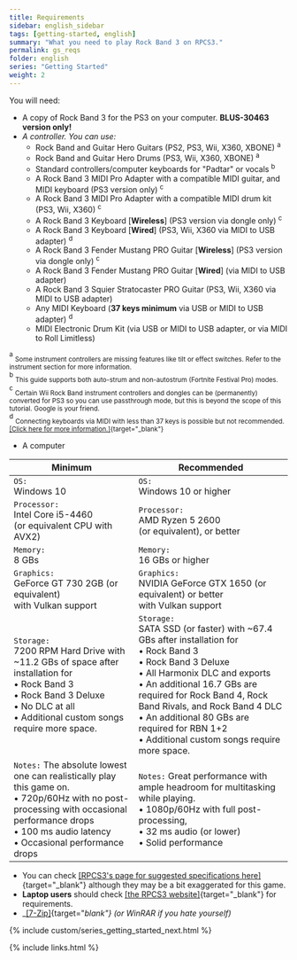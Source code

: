```yaml
---
title: Requirements
sidebar: english_sidebar
tags: [getting-started, english]
summary: "What you need to play Rock Band 3 on RPCS3."
permalink: gs_reqs
folder: english
series: "Getting Started"
weight: 2
---
```


You will need:
* A copy of Rock Band 3 for the PS3 on your computer. **BLUS-30463 version only!** 
* _A controller. You can use:_
	* Rock Band and Guitar Hero Guitars (PS2, PS3, Wii, X360, XBONE) <sup>a
	* Rock Band and Guitar Hero Drums (PS3, Wii, X360, XBONE) <sup>a
	* Standard controllers/computer keyboards for "Padtar" or vocals <sup>b
	* A Rock Band 3 MIDI Pro Adapter with a compatible MIDI guitar, and MIDI keyboard (PS3 version only) <sup>c
	* A Rock Band 3 MIDI Pro Adapter with a compatible MIDI drum kit (PS3, Wii, X360) <sup>c
	* A Rock Band 3 Keyboard \[**Wireless**\] (PS3 version via dongle only) <sup>c
	* A Rock Band 3 Keyboard \[**Wired**\] (PS3, Wii, X360 via MIDI to USB adapter) <sup>d
	* A Rock Band 3 Fender Mustang PRO Guitar \[**Wireless**\] (PS3 version via dongle only) <sup>c
	* A Rock Band 3 Fender Mustang PRO Guitar \[**Wired**\] (via MIDI to USB adapter)
	* A Rock Band 3 Squier Stratocaster PRO Guitar (PS3, Wii, X360 via MIDI to USB adapter)
	* Any MIDI Keyboard (**37 keys minimum** via USB or MIDI to USB adapter) <sup>d 
	* MIDI Electronic Drum Kit (via USB or MIDI to USB adapter, or via MIDI to Roll Limitless)

<sup>a</sup> <sub>Some instrument controllers are missing features like tilt or effect switches. Refer to the instrument section for more information.</sub>  
<sup>b</sup> <sub>This guide supports both auto-strum and non-autostrum (Fortnite Festival Pro) modes.</sub>  
<sup>c</sup> <sub>Certain Wii Rock Band instrument controllers and dongles can be (permanently) converted for PS3 so you can use passthrough mode, but this is beyond the scope of this tutorial. Google is your friend.</sub>  
<sup>d</sup> <sub>Connecting keyboards via MIDI with less than 37 keys is possible but not recommended. [[Click here for more information.]](https://carlmylo.github.io/docu-rpcs3/ctrls_keys_midi){target="_blank"}</sub>  

* A computer

| **Minimum** | **Recommended** |
|--|--|
| `OS:` <br>Windows 10 | `OS:` <br>Windows 10 or higher |
| `Processor:` <br>Intel Core i5-4460 <br>(or equivalent CPU with AVX2) | `Processor:` <br>AMD Ryzen 5 2600 <br>(or equivalent), or better |
| `Memory:` <br>8 GBs | `Memory:` <br>16 GBs or higher |
| `Graphics:` <br>GeForce GT 730 2GB (or equivalent) <br>with Vulkan support | `Graphics:` <br>NVIDIA GeForce GTX 1650 (or equivalent) or better <br>with Vulkan support |
| `Storage:` <br>7200 RPM Hard Drive with ~11.2 GBs of space after installation for <br>• Rock Band 3 <br>• Rock Band 3 Deluxe <br>• No DLC at all <br>• Additional custom songs require more space. | `Storage:` <br>SATA SSD (or faster) with ~67.4 GBs after installation for <br>• Rock Band 3 <br>• Rock Band 3 Deluxe <br>• All Harmonix DLC and exports <br>• An additional 16.7 GBs are required for Rock Band 4, Rock Band Rivals, and Rock Band 4 DLC <br>• An additional 80 GBs are required for RBN 1+2 <br>• Additional custom songs require more space. |
| `Notes:` The absolute lowest one can realistically play this game on. <br>• 720p/60Hz with no post-processing with occasional performance drops <br>• 100 ms audio latency <br>• Occasional performance drops | `Notes:` Great performance with ample headroom for multitasking while playing. <br>• 1080p/60Hz with full post-processing, <br>• 32 ms audio (or lower) <br>• Solid performance |

* You can check [[RPCS3's page for suggested specifications here]](https://rpcs3.net/quickstart){target="_blank"} although they may be a bit exaggerated for this game.
* **Laptop users** should check [[the RPCS3 website]](https://rpcs3.net/quickstart){target="_blank"} for requirements.
*   _[[7-Zip]](https://www.7-zip.org/download.html){target="_blank"} (or WinRAR if you hate yourself)_


{% include custom/series_getting_started_next.html %}

{% include links.html %}
